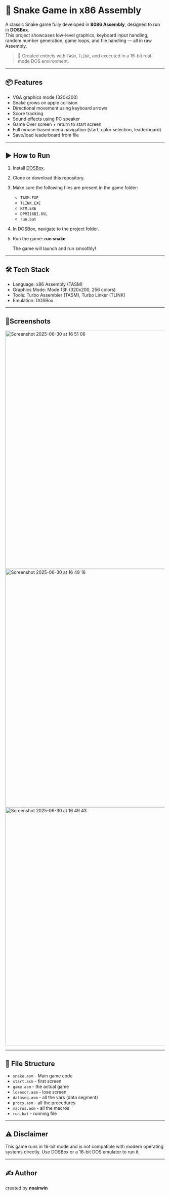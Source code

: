 # 🐍 Snake Game in x86 Assembly

A classic Snake game fully developed in **8086 Assembly**, designed to run in **DOSBox**.  
This project showcases low-level graphics, keyboard input handling, random number generation, game loops, and file handling — all in raw Assembly.

> 🔧 Created entirely with `TASM`, `TLINK`, and executed in a 16-bit real-mode DOS environment.

---

## 📦 Features

- VGA graphics mode (320x200)
- Snake grows on apple collision
- Directional movement using keyboard arrows
- Score tracking
- Sound effects using PC speaker
- Game Over screen + return to start screen
- Full mouse-based menu navigation (start, color selection, leaderboard)
- Save/load leaderboard from file

---

## ▶️ How to Run

1. Install [DOSBox](https://www.dosbox.com/).
2. Clone or download this repository.
3. Make sure the following files are present in the game folder:
   - `TASM.EXE`
   - `TLINK.EXE`
   - `RTM.EXE`
   - `DPMI16BI.OVL`
   - `run.bat`
4. In DOSBox, navigate to the project folder.
5. Run the game:
  **run snake**

   The game will launch and run smoothly!

--- 


## 🛠 Tech Stack
- Language: x86 Assembly (TASM)
- Graphics Mode: Mode 13h (320x200, 256 colors)
- Tools: Turbo Assembler (TASM), Turbo Linker (TLINK)
- Emulation: DOSBox

---

## 📸Screenshots
<img width="752" alt="Screenshot 2025-06-30 at 16 51 06" src="https://github.com/user-attachments/assets/4c3cbc0f-4ece-4012-96cc-8ca0250a32e8" />
<img width="752" alt="Screenshot 2025-06-30 at 16 49 16" src="https://github.com/user-attachments/assets/0f1ecac4-f064-4a87-9f04-f57345ad4c39" />
<img width="752" alt="Screenshot 2025-06-30 at 16 49 43" src="https://github.com/user-attachments/assets/92012948-acd8-470f-8ebf-f43edac26fd1" />

---


## 📁 File Structure
- `snake.asm`         - Main game code
- `start.asm`         - first screen
- `game.asm`          - the actual game 
- `losescr.asm`       - lose screen
- `dataseg.asm`       - all the vars (data segment)
- `procs.asm`         - all the procedures
- `macros.asm`        - all the macros
- `run.bat`           - running file

---

## ⚠️ Disclaimer
This game runs in 16-bit mode and is not compatible with modern operating systems directly.
Use DOSBox or a 16-bit DOS emulator to run it.

---

## ✍️ Author
created by **noairwin**
